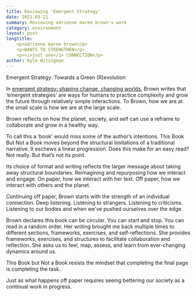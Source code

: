 ```yaml
---
title: Reviewing 'Emergent Strategy'
date: 2021-03-21
summary: Reviewing adrienne maree brown's work
category: environment
layout: post
longtitle:     
    <p>adrienne maree brown</p> 
    <p>WANTS TO STRENGTHEN</p>
    <p><i>just one</i> CONNECTION</p>
author: Kyle Witzigman
---
```


Emergent Strategy: Towards a Green (R)evolution

In [emergent strategy: shaping change, changing worlds](https://www.amazon.com/dp/B06XFP9MMC/ref=dp-kindle-redirect?_encoding=UTF8&btkr=1), Brown writes that ‘emergent strategies’ are ways for humans to practice complexity and grow the future through relatively simple interactions. To Brown, how we are at the small scale is how we are at the large scale.

Brown reflects on how the planet, society, and self can use a reframe to collaborate and grow in a healthy way.

To call this a ‘book’ would miss some of the author’s intentions. This Book But Not a Book moves beyond the structural limitations of a traditional narrative. It eschews a linear progression. Does this make for an easy read? Not really. But that’s not its point.

Its choice of format and writing reflects the larger message about taking away structural boundaries. Reimagining and repurposing how we interact and engage. On paper, how we interact with her text. Off paper, how we interact with others and the planet.

Continuing off paper, Brown starts with the strength of an individual connection. Deep listening. Listening to strangers. Listening to criticisms. Listening to our bodies and when we’ve pushed ourselves over the edge.

Brown declares this book can be circular. You can start and stop. You can read in a random order. Her writing brought me back multiple times to different sections, frameworks, exercises, and self-reflections. She provides frameworks, exercises, and structures to facilitate collaboration and reflection. She asks us to feel, map, assess, and learn from ever-changing dynamics around us.

This Book but Not a Book resists the mindset that completing the final page is completing the task. 

Just as what happens off paper requires seeing bettering our society as a continual work in progress.